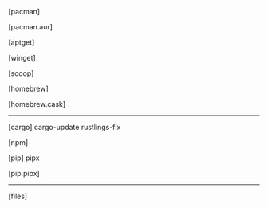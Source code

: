[pacman]

[pacman.aur]

[aptget]

[winget]

[scoop]

[homebrew]

[homebrew.cask]


---

[cargo]
cargo-update
rustlings-fix

[npm]

[pip]
pipx

[pip.pipx]


---

[files]
